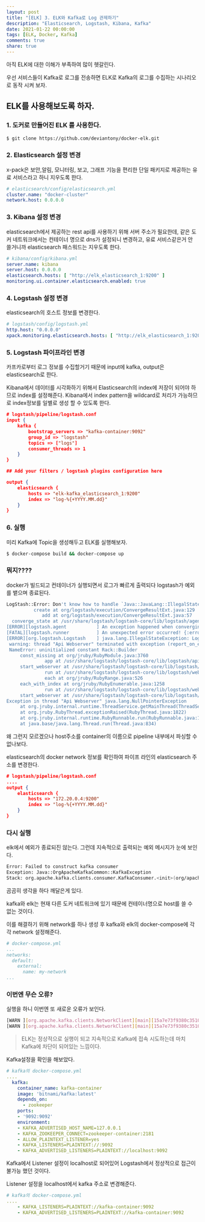 ```yaml
---
layout: post
title: "[ELK] 3. ELK와 Kafka로 Log 관제하기"
description: "Elasticsearch, Logstash, Kibana, Kafka"
date: 2021-01-22 00:00:00
tags: [ELK, Docker, Kafka]
comments: true
share: true
---
```


아직 ELK에 대한 이해가 부족하여 많이 헷갈린다.

우선 서비스들이 Kafka로 로그를 전송하면 ELK로 Kafka의 로그를 수집하는 시나리오로 동작 시켜 보자.



## ELK를 사용해보도록 하자.

### 1. 도커로 만들어진 ELK 를 사용한다.

```bash
$ git clone https://github.com/deviantony/docker-elk.git
```



### 2. Elasticsearch 설정 변경

x-pack은 보안,알림, 모니터링, 보고, 그래프 기능을 편리한 단일 패키지로 제공하는 유료 서비스라고 하니 지우도록 한다.

```yaml
# elasticsearch/config/elasticsearch.yml
cluster.name: "docker-cluster"
network.host: 0.0.0.0
```



### 3. Kibana 설정 변경

elasticsearch에서 제공하는 rest api를 사용하기 위해 서버 주소가 필요한데, 같은 도커 네트워크에서는 컨테이너 명으로 dns가 설정되니 변경하고, 유료 서비스같은거 안 쓸거니까 elasticsearch 패스워드는 지우도록 한다.

```yml
# kibana/config/kibana.yml
server.name: kibana
server.host: 0.0.0.0
elasticsearch.hosts: [ "http://elk_elasticsearch_1:9200" ]
monitoring.ui.container.elasticsearch.enabled: true
```



### 4. Logstash 설정 변경

elasticsearch의 호스트 정보를 변경한다.

```yaml
# logstash/config/logstash.yml
http.host: "0.0.0.0"
xpack.monitoring.elasticsearch.hosts: [ "http://elk_elasticsearch_1:9200" ]
```



### 5. Logstash 파이프라인 변경

카프카로부터 로그 정보를 수집할거기 때문에 input에 kafka, output은 elasticsearch로 한다.

Kibana에서 데이터를 시각화하기 위해서 Elasticsearch의 index에 저장이 되어야 하므로 index를 설정해준다. Kibana에서 index pattern을 wildcard로 처리가 가능하므로 index정보를 일별로 생성 할 수 있도록 한다.

```json
# logstash/pipeline/logstash.conf
input {
	kafka {
		bootstrap_servers => "kafka-container:9092"
		group_id => "logstash"
		topics => ["logs"]
		consumer_threads => 1
	}
}

## Add your filters / logstash plugins configuration here

output {
	elasticsearch {
		hosts => "elk-kafka_elasticsearch_1:9200"
        index => "log-%{+YYYY.MM.dd}"
	}
}
```



### 6. 실행

미리 Kafka에 Topic을 생성해두고 ELK를 실행해보자.

```bash
$ docker-compose build && docker-compose up
```



### 뭐지????

docker가 빌드되고 컨테이너가 실행되면서 로그가 빠르게 출력되다 logstash가 예외를 뱉으며 종료된다.

```bash
LogStash::Error: Don't know how to handle `Java::JavaLang::IllegalStateException` for `PipelineAction::Create<main>`
          create at org/logstash/execution/ConvergeResultExt.java:129
             add at org/logstash/execution/ConvergeResultExt.java:57
  converge_state at /usr/share/logstash/logstash-core/lib/logstash/agent.rb:378
[ERROR][logstash.agent           ] An exception happened when converging configuration {:exception=>LogStash::Error, :message=>"Don't know how to handle `Java::JavaLang::IllegalStateException` for `PipelineAction::Create<main>`"}
[FATAL][logstash.runner          ] An unexpected error occurred! {:error=>#<LogStash::Error: Don't know how to handle `Java::JavaLang::IllegalStateException` for `PipelineAction::Create<main>`>, :backtrace=>["org/logstash/execution/ConvergeResultExt.java:129:in `create'", "org/logstash/execution/ConvergeResultExt.java:57:in `add'", "/usr/share/logstash/logstash-core/lib/logstash/agent.rb:378:in `block in converge_state'"]}
[ERROR][org.logstash.Logstash    ] java.lang.IllegalStateException: Logstash stopped processing because of an error: (SystemExit) exit
 warning: thread "Api Webserver" terminated with exception (report_on_exception is true):
 NameError: uninitialized constant Rack::Builder
     const_missing at org/jruby/RubyModule.java:3760
              app at /usr/share/logstash/logstash-core/lib/logstash/api/rack_app.rb:97
     start_webserver at /usr/share/logstash/logstash-core/lib/logstash/webserver.rb:99
              run at /usr/share/logstash/logstash-core/lib/logstash/webserver.rb:60
              each at org/jruby/RubyRange.java:526
     each_with_index at org/jruby/RubyEnumerable.java:1258
              run at /usr/share/logstash/logstash-core/lib/logstash/webserver.rb:55
     start_webserver at /usr/share/logstash/logstash-core/lib/logstash/agent.rb:424
Exception in thread "Api Webserver" java.lang.NullPointerException
     at org.jruby.internal.runtime.ThreadService.getMainThread(ThreadService.java:233)
     at org.jruby.RubyThread.exceptionRaised(RubyThread.java:1822)
     at org.jruby.internal.runtime.RubyRunnable.run(RubyRunnable.java:112)
     at java.base/java.lang.Thread.run(Thread.java:834)
```

왜 그런지 모르겠으나 host주소를 container의 이름으로 pipeline 내부에서 파싱할 수 없나보다.

elasticsearch의 docker network 정보를 확인하여 파이프 라인의 elasticsearch 주소를 변경한다.

```json
# logstash/pipeline/logstash.conf
....
output {
	elasticsearch {
		hosts => "172.20.0.4:9200"
		index => "log-%{+YYYY.MM.dd}"
	}
}
```



### 다시 실행

elk에서 예외가 종료되진 않는다. 그런데 지속적으로 출력되는 예외 메시지가 눈에 보인다.

```bash
Error: Failed to construct kafka consumer
Exception: Java::OrgApacheKafkaCommon::KafkaException
Stack: org.apache.kafka.clients.consumer.KafkaConsumer.<init>(org/apache/kafka/clients/consumer/KafkaConsumer.java:820)
```

곰곰히 생각을 하다 깨달은게 있다.

kafka와 elk는 현재 다른 도커 네트워크에 있기 때문에  컨테이너명으로 host를 쓸 수 없는 것이다.



이를 해결하기 위해 network를 하나 생성 후 kafka와 elk의 docker-compose에 각각 network 설정해준다.

```yaml
# docker-compose.yml
...
networks:
  default:
    external:
      name: my-network
...
```



### 이번엔 무슨 오류?

실행을 하니 이번엔 또 새로운 오류가 보인다.

```bash
[WARN ][org.apache.kafka.clients.NetworkClient][main][15a7e73f9380c35108d8b47ea292cf9dc52e5a47679aab2cd6f22b3ba33a37f7] [Consumer clientId=logstash-0, groupId=logstash] Connection to node -1 (/172.20.0.3:9092) could not be established. Broker may not be available.
[WARN ][org.apache.kafka.clients.NetworkClient][main][15a7e73f9380c35108d8b47ea292cf9dc52e5a47679aab2cd6f22b3ba33a37f7] [Consumer clientId=logstash-0, groupId=logstash] Bootstrap broker 172.20.0.3:9092 (id: -1 rack: null) disconnected
```

> ELK는 정상적으로 실행이 되고 지속적으로  Kafka에 접속 시도하는데 마치 Kafka에 차단이 되어있는 느낌이다.



Kafka설정을 확인을 해보았다.

```yaml
# kafka의 docker-compose.yml
....
  kafka:
    container_name: kafka-container
    image: 'bitnami/kafka:latest'
    depends_on:
      - zookeeper
    ports:
    - '9092:9092'
    environment:
    - KAFKA_ADVERTISED_HOST_NAME=127.0.0.1
    - KAFKA_ZOOKEEPER_CONNECT=zookeeper-container:2181
    - ALLOW_PLAINTEXT_LISTENER=yes
    - KAFKA_LISTENERS=PLAINTEXT://:9092
    - KAFKA_ADVERTISED_LISTENERS=PLAINTEXT://localhost:9092
```

Kafka에서 Listener 설정이 localhost로 되어있어 Logstash에서 정상적으로 접근이 불가능 했던 것이다.

Listener 설정을 localhost에서 kafka 주소로 변경해준다.

```yaml
# kafka의 docker-compose.yml
....
    - KAFKA_LISTENERS=PLAINTEXT://kafka-container:9092
    - KAFKA_ADVERTISED_LISTENERS=PLAINTEXT://kafka-container:9092
```





